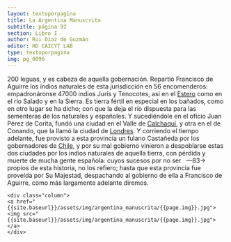 ```yaml
---
layout: textoporpagina
title: La Argentina Manuscrita
subtitle: página 92
section: Libro I
author: Rui Díaz de Guzmán
editor: HD CAICYT LAB
type: textoporpagina
img: pg_0096
---
```


<div class="row">
    <div class="column">
200 leguas, y es cabeza de aquella gobernación. Repartió Francisco de Aguirre los indios naturales de esta jurisdicción en 56 encomenderos: empadronáronse 47000 indios <persName xml:id="recogito-bcc202dd-8436-4ee3-afa1-8a857bf8f7b6" ana="tribe">Jurís</persName> y <persName xml:id="recogito-c8c4baee-7d19-40fb-b183-62735540ba61" ana="tribe">Tenocotes</persName>, así en el <a href="https://recogito.pelagios.org/document/wzqxhk0h3vpikm/part/1/edit#a18fff84-1862-4f69-bfe4-a0f3a1f6ad0d" target="_blank">Estero</a> como en el río Salado y en la Sierra. Es tierra fértil en especial en los bañados, como en otro lugar se ha dicho; con que la deja el río dispuesta para las sementeras de los naturales y españoles. Y sucediéndole en el oficio Juan Pérez de Corita, fundó una ciudad en el Valle de <a href="https://recogito.pelagios.org/document/wzqxhk0h3vpikm/part/1/edit#254c2843-3d10-4131-b893-8c4a0653c960" target="_blank">Calchaquí</a>, y otra en el de Conando, que la llamó la ciudad de <a href="https://recogito.pelagios.org/document/wzqxhk0h3vpikm/part/1/edit#58eeb770-9219-41ed-8800-22030e750704" target="_blank">Londres</a>. Y corriendo el tiempo adelante, fue provisto a esta provincia un fulano Castañeda por los gobernadores de <a href="https://recogito.pelagios.org/document/wzqxhk0h3vpikm/part/1/edit#e458610b-60d7-4c6f-8ff5-3bd16aedf59b" target="_blank">Chile</a>, y por su mal gobierno vinieron a despoblarse estas dos ciudades por los indios naturales de aquella tierra, con pérdida y muerte de mucha gente española: cuyos sucesos por no ser   —83→   propios de esta historia, no los refiero; hasta que esta provincia fue proveída por Su Majestad, despachando al gobierno de ella a Francisco de Aguirre, como más largamente adelante diremos.    </div>

    <div class="column">
    <a href="{{site.baseurl}}/assets/img/argentina_manuscrita/{{page.img}}.jpg"><img src="{{site.baseurl}}/assets/img/argentina_manuscrita/{{page.img}}.jpg"></a>
    </div>
</div>
